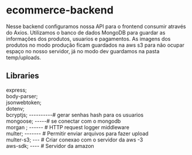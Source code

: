 # ecommerce-backend
  Nesse backend configuramos nossa API para o frontend consumir através do Axios. 
  Utilizamos o banco de dados MongoDB para guardar as informações dos produtos, usuarios e pagamentos.
  As imagens dos produtos no modo produção ficam guardados na aws s3 para não ocupar espaço no nosso servidor, já no modo dev guardamos na pasta temp/uploads.
  
## Libraries

  express; </br>
  body-parser; </br>
  jsonwebtoken; </br>
  dotenv; </br>
  bcryptjs;  ----------# gerar senhas hash para os usuarios </br>
  mongoose; -----# se conectar com o mongodb </br>
  morgan  ; ------  # HTTP request logger middleware </br>
  multer; -------  # Permitir enviar arquivos para fazer upload </br>
  multer-s3; --- # Criar conexao com o servidor da aws -3 </br>
  aws-sdk; ----  # Servidor da amazon </br>
 
  
